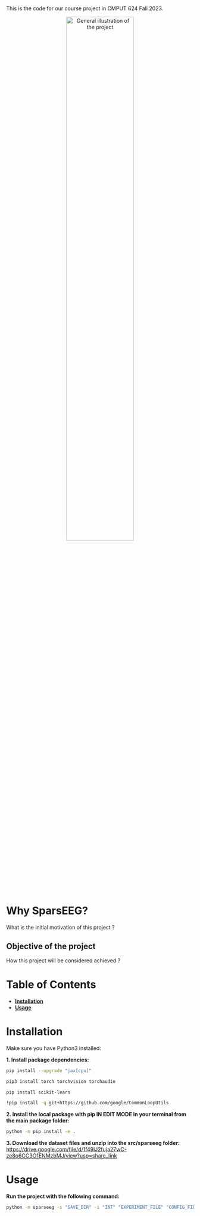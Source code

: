 # **<project>**

This is the code for our course project in CMPUT 624 Fall 2023. 

<p align="center">
  <img src="assets/myproject.png" alt="General illustration of the project" width="60%"/>
</p>

# Why SparsEEG?

What is the initial motivation of this project ?

## Objective of the project

How this project will be considered achieved ?

# Table of Contents

-   [**Installation**](#installation)
-   [**Usage**](#usage)

# Installation

Make sure you have Python3 installed:

**1. Install package dependencies:**

```bash
pip install --upgrade "jax[cpu]"
```
```bash
pip3 install torch torchvision torchaudio
```
```bash
pip install scikit-learn
```
```bash
!pip install -q git+https://github.com/google/CommonLoopUtils
```

**2. Install the local package with pip IN EDIT MODE in your terminal from the main package folder:**

```bash
python -m pip install -e .
```

**3. Download the dataset files and unzip into the src/sparseeg folder:**
https://drive.google.com/file/d/1f49lJ2fuja27wC-ze8o6CC3O1ENMzbMJ/view?usp=share_link


# Usage

**Run the project with the following command:**

```bash
python -m sparseeg -s "SAVE_DIR" -i "INT" "EXPERIMENT_FILE" "CONFIG_FILE"
```


